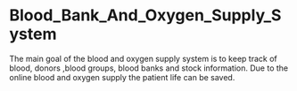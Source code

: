 # Blood_Bank_And_Oxygen_Supply_System
The main goal of the blood and oxygen supply system is to keep track of blood, donors ,blood groups, blood banks and stock information. Due to the online blood and oxygen supply the patient life can be saved.
